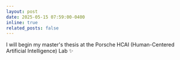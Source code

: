 ```yaml
---
layout: post
date: 2025-05-15 07:59:00-0400
inline: true
related_posts: false
---
```


I will begin my master's thesis at the Porsche HCAI (Human-Centered Artificial Intelligence) Lab :sparkles:
